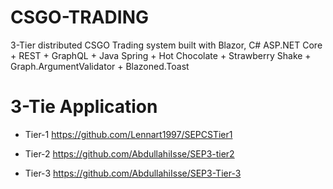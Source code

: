 # CSGO-TRADING 
3-Tier distributed CSGO Trading system built with Blazor, C# ASP.NET Core + REST + GraphQL + Java Spring + Hot Chocolate + Strawberry Shake + Graph.ArgumentValidator + Blazoned.Toast

# 3-Tie Application

- Tier-1
https://github.com/Lennart1997/SEPCSTier1

- Tier-2 
https://github.com/AbdullahiIsse/SEP3-tier2 

- Tier-3
https://github.com/AbdullahiIsse/SEP3-Tier-3 

